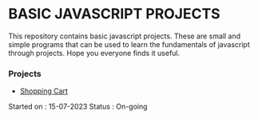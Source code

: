 <h1> BASIC JAVASCRIPT PROJECTS </h1>

This repository contains basic javascript projects. These are small and simple programs that can be used to learn the fundamentals of javascript through projects. Hope you everyone finds it useful.

<h3> Projects </h3>
<ul>
<li><a href="https://github.com/jatulya/JS_basics/tree/main/shopping">Shopping Cart </a></li>
</ul>


Started on : 15-07-2023
Status     : On-going

